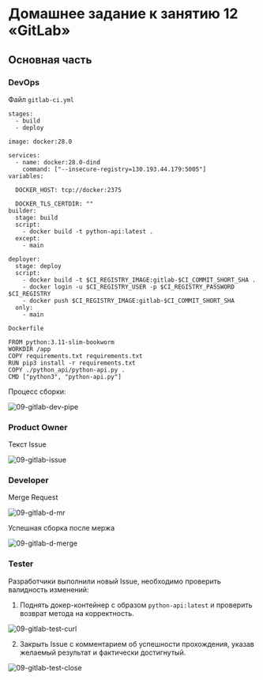 # Домашнее задание к занятию 12 «GitLab»

## Основная часть

### DevOps

Файл `gitlab-ci.yml`

```
stages:
  - build
  - deploy

image: docker:28.0

services:
  - name: docker:28.0-dind
    command: ["--insecure-registry=130.193.44.179:5005"]
variables:

  DOCKER_HOST: tcp://docker:2375

  DOCKER_TLS_CERTDIR: ""
builder:
  stage: build
  script:
    - docker build -t python-api:latest .
  except:
    - main

deployer:
  stage: deploy
  script:
    - docker build -t $CI_REGISTRY_IMAGE:gitlab-$CI_COMMIT_SHORT_SHA .
    - docker login -u $CI_REGISTRY_USER -p $CI_REGISTRY_PASSWORD $CI_REGISTRY
    - docker push $CI_REGISTRY_IMAGE:gitlab-$CI_COMMIT_SHORT_SHA
  only:
    - main

```

`Dockerfile`

```
FROM python:3.11-slim-bookworm
WORKDIR /app
COPY requirements.txt requirements.txt
RUN pip3 install -r requirements.txt
COPY ./python_api/python-api.py .
CMD ["python3", "python-api.py"]
```

Процесс сборки:

![09-gitlab-dev-pipe](https://github.com/user-attachments/assets/7c88e063-76f6-4358-a02e-b9925be29d67)

### Product Owner

Текст Issue

![09-gitlab-issue](https://github.com/user-attachments/assets/959c3253-4def-4033-b404-7bb5b7bf0054)


### Developer

Merge Request

![09-gitlab-d-mr](https://github.com/user-attachments/assets/10d2d11c-495d-418b-8760-7c69f2a4fb91)

Успешная сборка после мержа

![09-gitlab-d-merge](https://github.com/user-attachments/assets/803f92f8-9c32-4dbf-af8a-9f5f3747154b)

### Tester

Разработчики выполнили новый Issue, необходимо проверить валидность изменений:

1. Поднять докер-контейнер с образом `python-api:latest` и проверить возврат метода на корректность.

![09-gitlab-test-curl](https://github.com/user-attachments/assets/99ab60e2-8912-4bec-ae62-25dbc54804b9)

2. Закрыть Issue с комментарием об успешности прохождения, указав желаемый результат и фактически достигнутый.

![09-gitlab-test-close](https://github.com/user-attachments/assets/b08d1468-7094-4f4c-a8b7-4890f9ff3d55)


